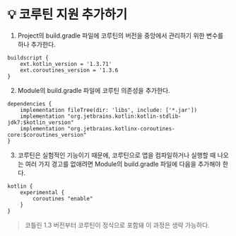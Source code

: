 # :bulb: 코루틴 지원 추가하기

1. Project의 build.gradle 파일에 코루틴의 버전을 중앙에서 관리하기 위한 변수를 하나 추가한다.
```
buildscript {
    ext.kotlin_version = '1.3.71'
    ext.coroutines_version = '1.3.6
}
```

2. Module의 build.gradle 파일에 코루틴 의존성을 추가한다.
```
dependencies {
    implementation fileTree(dir: 'libs', include: ['*.jar'])
    implementation "org.jetbrains.kotlin:kotlin-stdlib-jdk7:$kotlin_version"
    implementation "org.jetbrains.kotlinx-coroutines-core:$coroutines_version"
}
```

3. 코루틴은 실험적인 기능이기 때문에, 코루틴으로 앱을 컴파일하거나 실행할 때 나오는 여러 가지 경고를 없애려면 Module의 build.gradle 파일에 다음을 추가해야 한다.
```
kotlin {
    experimental {
        coroutines "enable"
    }
}
```

> 코틀린 1.3 버전부터 코루틴이 정식으로 포함돼 이 과정은 생략 가능하다.
